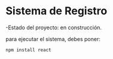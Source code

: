 <h1> Sistema de Registro </h1>

-Estado del proyecto: en construcción.

para ejecutar el sistema, debes poner:

```npm install react```
